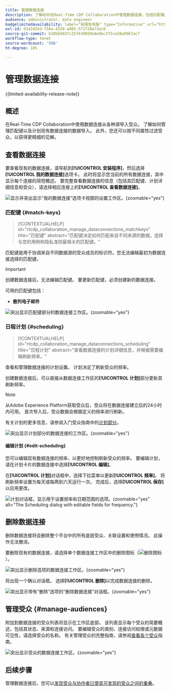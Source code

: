 ```yaml
---
title: 管理数据连接
description: 了解如何在Real-Time CDP Collaboration中管理数据连接，包括匹配键、计划、用例和受众筛选
audience: administrator, data engineer
badgelimitedavailability: label="有限发布版" type="Informative" url="https://helpx.adobe.com/cn/legal/product-descriptions/real-time-customer-data-platform-collaboration.html newtab=true"
exl-id: d142d3ed-f56a-4150-a885-571728a73ac8
source-git-commit: b28bb5037c25f630059e6e8bc375ce28e0967ac7
workflow-type: tm+mt
source-wordcount: '598'
ht-degree: 10%

---
```


# 管理数据连接

{{limited-availability-release-note}}

## 概述

在Real-Time CDP Collaboration中使用数据连接从各种源导入受众。 了解如何管理匹配键以及计划现有数据连接的数据导入。 此外，您还可以按不同属性过滤受众，以获得更精细的见解。

## 查看数据连接

要查看现有的数据连接，请导航到&#x200B;**[!UICONTROL 安装程序]**，然后选择&#x200B;**[!UICONTROL 我的数据连接]**&#x200B;选项卡。 此时将显示您当前的所有数据连接，其中显示每个连接的简短概述。 要完整查看数据连接的信息（包括其匹配键、计划详细信息和受众），请选择相应连接上的&#x200B;**[!UICONTROL 查看数据连接]**。

![显示并突出显示“我的数据连接”选项卡视图的设置工作区。](/help/assets/setup/manage-data-connection/my-data-connections.png){zoomable="yes"}

### 匹配键 {#match-keys}

>[!CONTEXTUALHELP]
>id="rtcdp_collaboration_manage_dataconnections_matchkeys"
>title="匹配键"
>abstract="匹配键决定如何匹配来自不同来源的数据。选择与您的用例和隐私准则最相关的匹配键。"

匹配键是用于协调来自不同数据源的受众成员的标识符。您无法编辑最初为数据连接选择的匹配键。

>[!IMPORTANT]
> 
>创建数据连接后，无法编辑匹配键。 要更新匹配键，必须创建新的数据连接。

可用的匹配键包括：

- **散列电子邮件**

![突出显示匹配键部分的数据连接工作区。](/help/assets/setup/manage-data-connection/view-data-connection-match-keys.png){zoomable="yes"}

### 日程计划 {#scheduling}

>[!CONTEXTUALHELP]
>id="rtcdp_collaboration_manage_dataconnections_scheduling"
>title="日程计划"
>abstract="查看数据连接的计划详细信息，并根据需要编辑刷新频率。"

查看和管理数据连接的计划设置。 计划决定了刷新受众的频率。

创建数据连接后，可以直接从数据连接工作区的&#x200B;**[!UICONTROL 计划]**&#x200B;部分更新其刷新频率。

>[!NOTE]
>
>从Adobe Experience Platform获取受众后，受众将在数据连接建立后的24小时内可用。 首次导入后，受众数据会根据定义的频率进行刷新。

有关计划的更多信息，请参阅入门受众指南中的[计划部分](/help/guide/setup/onboard-audiences.md#schedule)。

![突出显示计划部分的数据连接的工作区。](/help/assets/setup/manage-data-connection/view-data-connection-scheduling.png){zoomable="yes"}

#### 编辑计划 {#edit-scheduling}

您可以编辑现有数据连接的频率，以更好地控制刷新受众的频率。 要编辑计划，请在计划卡片的数据连接中选择&#x200B;**[!UICONTROL 编辑]**。

在&#x200B;**[!UICONTROL 计划]**&#x200B;对话框中，选择下拉菜单以更新&#x200B;**[!UICONTROL 频率]**。 将刷新频率设置为每天或每两到六天运行一次。 完成后，选择&#x200B;**[!UICONTROL 保存]**&#x200B;以应用更改。

![计划对话框，显示用于设置频率和日期范围的选项。](../../assets/setup/manage-data-connection/scheduling-dialog.png){zoomable="yes" alt="The Scheduling dialog with editable fields for frequency."}

## 删除数据连接

删除数据连接将会删除整个平台中的所有底层受众、关联设置和使用情况。 此操作无法撤消。

要删除现有的数据连接，请选择单个数据连接工作区中的删除图标（![删除图标](/help/assets/common/delete.svg)）。

![突出显示删除选项的数据连接工作区。](/help/assets/setup/manage-data-connection/delete-data-connection.png){zoomable="yes"}

将出现一个确认对话框。 选择&#x200B;**[!UICONTROL 删除]**&#x200B;以完成数据连接的删除。

![突出显示带有“删除”选项的“删除数据连接”对话框。](/help/assets/setup/manage-data-connection/delete-data-connection-confirm.png){zoomable="yes"}

## 管理受众 {#manage-audiences}

附加到数据连接的受众列表将显示在工作区底部。 该列表显示每个受众的简要概述，包括其状态、来源和连接访问。 要编辑受众的类别、连接访问权限或元数据可见性，请选择受众的名称。 有关管理受众的完整指南，请参阅[查看各个受众](./onboard-audiences.md#view-individual-audiences)指南。

![突出显示受众的数据连接工作区。](/help/assets/setup/manage-data-connection/view-data-connection-manage-audiences.png){zoomable="yes"}

## 后续步骤

管理数据连接后，您可以[发现受众与协作者已使其可发现的受众之间的重叠](/help/guide/collaborate/discover.md)。
